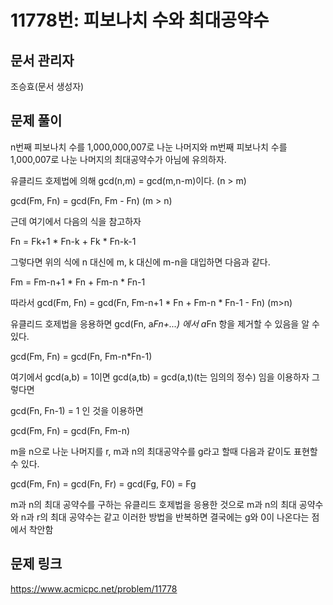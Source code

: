 # 11778번: 피보나치 수와 최대공약수
## 문서 관리자
조승효(문서 생성자)
## 문제 풀이
n번째 피보나치 수를 1,000,000,007로 나눈 나머지와 m번째 피보나치 수를 1,000,007로 나눈 나머지의 최대공약수가 아님에 유의하자.

유클리드 호제법에 의해 gcd(n,m) = gcd(m,n-m)이다. (n > m)

gcd(Fm, Fn) = gcd(Fn, Fm - Fn) (m > n)

근데 여기에서 다음의 식을 참고하자

Fn = Fk+1 * Fn-k + Fk * Fn-k-1

그렇다면 위의 식에 n 대신에 m, k 대신에 m-n을 대입하면 다음과 같다.

Fm = Fm-n+1 * Fn + Fm-n * Fn-1

따라서 gcd(Fm, Fn) = gcd(Fn, Fm-n+1 * Fn + Fm-n * Fn-1 - Fn) (m>n)

유클리드 호제법을 응용하면 gcd(Fn, a*Fn+...) 에서 a*Fn 항을 제거할 수 있음을 알 수 있다.

gcd(Fm, Fn) = gcd(Fn, Fm-n*Fn-1)

여기에서 gcd(a,b) = 1이면 gcd(a,tb) = gcd(a,t)(t는 임의의 정수) 임을 이용하자 그렇다면

gcd(Fn, Fn-1) = 1 인 것을 이용하면

gcd(Fm, Fn) = gcd(Fn, Fm-n)

m을 n으로 나눈 나머지를 r, m과 n의 최대공약수를 g라고 할때 다음과 같이도 표현할 수 있다.

gcd(Fm, Fn) = gcd(Fn, Fr) = gcd(Fg, F0) = Fg

m과 n의 최대 공약수를 구하는 유클리드 호제법을 응용한 것으로 m과 n의 최대 공약수와 n과 r의 최대 공약수는 같고 이러한 방법을 반복하면 결국에는 g와 0이 나온다는 점에서 착안함
## 문제 링크
https://www.acmicpc.net/problem/11778
